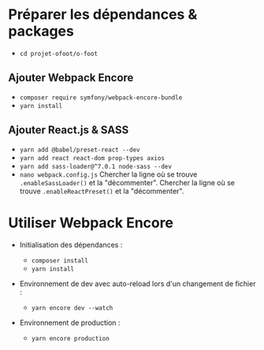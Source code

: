 # Préparer les dépendances & packages

- `cd projet-ofoot/o-foot`

## Ajouter Webpack Encore
- `composer require symfony/webpack-encore-bundle`
- `yarn install`

## Ajouter React.js & SASS
- `yarn add @babel/preset-react --dev`
- `yarn add react react-dom prop-types axios`
- `yarn add sass-loader@^7.0.1 node-sass --dev`
- `nano webpack.config.js`
Chercher la ligne où se trouve `.enableSassLoader()` et la "décommenter".
Chercher la ligne où se trouve `.enableReactPreset()` et la "décommenter".

# Utiliser Webpack Encore
- Initialisation des dépendances :
  - `composer install`
  - `yarn install`

- Environnement de dev avec auto-reload lors d'un changement de fichier :
  - `yarn encore dev --watch`

- Environnement de production :
  - `yarn encore production`